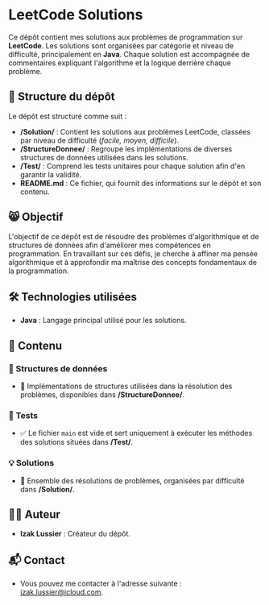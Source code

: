 # LeetCode Solutions  

Ce dépôt contient mes solutions aux problèmes de programmation sur **LeetCode**. Les solutions sont organisées par catégorie et niveau de difficulté, principalement en **Java**. Chaque solution est accompagnée de commentaires expliquant l'algorithme et la logique derrière chaque problème.  

## 📁 Structure du dépôt  

Le dépôt est structuré comme suit :  

- **/Solution/** : Contient les solutions aux problèmes LeetCode, classées par niveau de difficulté (*facile, moyen, difficile*).  
- **/StructureDonnee/** : Regroupe les implémentations de diverses structures de données utilisées dans les solutions.  
- **/Test/** : Comprend les tests unitaires pour chaque solution afin d'en garantir la validité.  
- **README.md** : Ce fichier, qui fournit des informations sur le dépôt et son contenu.  

## 😸 Objectif  

L'objectif de ce dépôt est de résoudre des problèmes d'algorithmique et de structures de données afin d'améliorer mes compétences en programmation. En travaillant sur ces défis, je cherche à affiner ma pensée algorithmique et à approfondir ma maîtrise des concepts fondamentaux de la programmation.  

## 🛠 Technologies utilisées  

- **Java** : Langage principal utilisé pour les solutions.  

## 📂 Contenu  

### 📌 Structures de données  
- 📁 Implémentations de structures utilisées dans la résolution des problèmes, disponibles dans **/StructureDonnee/**.  

### 🧪 Tests  
- ✅ Le fichier `main` est vide et sert uniquement à exécuter les méthodes des solutions situées dans **/Test/**.  

### 💡 Solutions  
- 🔢 Ensemble des résolutions de problèmes, organisées par difficulté dans **/Solution/**.  

## 👨‍💻 Auteur  

- **Izak Lussier** : Créateur du dépôt.  

## 📬 Contact  

- Vous pouvez me contacter à l'adresse suivante : [izak.lussier@icloud.com](mailto:izak.lussier@icloud.com).  
